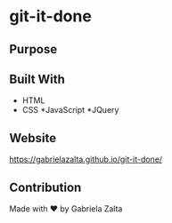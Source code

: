 # git-it-done

## Purpose


## Built With
* HTML
* CSS
*JavaScript
*JQuery

## Website
https://gabrielazalta.github.io/git-it-done/

## Contribution
Made with ❤️ by Gabriela Zalta

